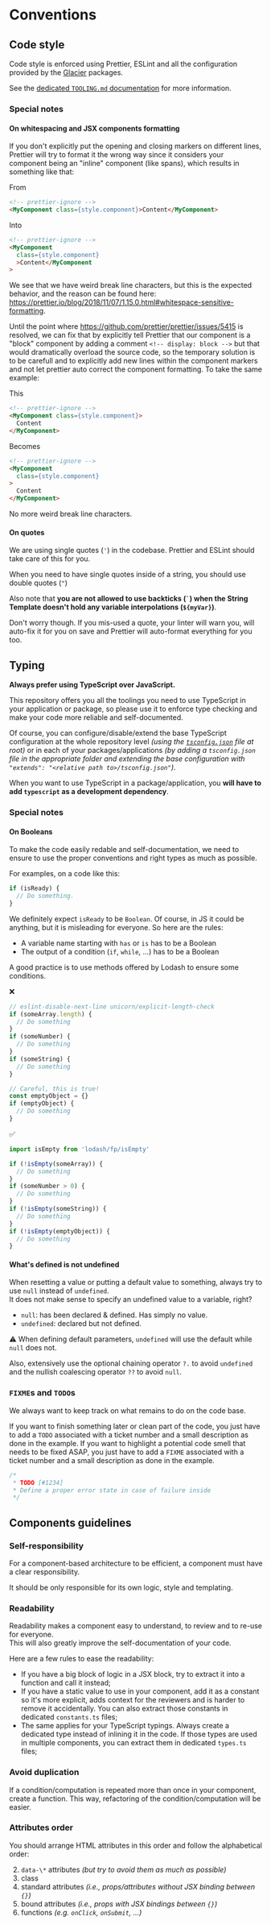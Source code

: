 # Conventions

## Code style

Code style is enforced using Prettier, ESLint and all the configuration provided
by the [Glacier](https://github.com/snowball-tech/glacier) packages.

See the [dedicated `TOOLING.md` documentation](./docs/TOOLING.md) for more
information.

### Special notes

#### On whitespacing and JSX components formatting

If you don't explicitly put the opening and closing markers on different lines,
Prettier will try to format it the wrong way since it considers your component
being an "inline" component (like spans), which results in something like that:

From

```html
<!-- prettier-ignore -->
<MyComponent class={style.component}>Content</MyComponent>
```

Into

```html
<!-- prettier-ignore -->
<MyComponent
  class={style.component}
  >Content</MyComponent
>
```

We see that we have weird break line characters, but this is the expected
behavior, and the reason can be found here:
<https://prettier.io/blog/2018/11/07/1.15.0.html#whitespace-sensitive-formatting>.

Until the point where <https://github.com/prettier/prettier/issues/5415> is
resolved, we can fix that by explicitly tell Prettier that our component is a
"block" component by adding a comment `<!-- display: block -->` but that would
dramatically overload the source code, so the temporary solution is to be
carefull and to explicitly add new lines within the component markers and not
let prettier auto correct the component formatting. To take the same example:

This

```html
<!-- prettier-ignore -->
<MyComponent class={style.component}>
  Content
</MyComponent>
```

Becomes

```html
<!-- prettier-ignore -->
<MyComponent
  class={style.component}
>
  Content
</MyComponent>
```

No more weird break line characters.

#### On quotes

We are using single quotes (`'`) in the codebase. Prettier and ESLint should
take care of this for you.

When you need to have single quotes inside of a string, you should use double
quotes (`"`)

Also note that
**you are not allowed to use backticks (`` ` ``) when the String Template doesn't hold any variable interpolations (`${myVar}`)**.

Don't worry though. If you mis-used a quote, your linter will warn you, will
auto-fix it for you on save and Prettier will auto-format everything for you
too.

## Typing

**Always prefer using TypeScript over JavaScript.**

This repository offers you all the toolings you need to use TypeScript in your
application or package, so please use it to enforce type checking and make your
code more reliable and self-documented.

Of course, you can configure/disable/extend the base TypeScript configuration at
the whole repository level
_(using the [`tsconfig.json`](./tsconfig.json) file at root)_ or in each of your
packages/applications
_(by adding a `tsconfig.json` file in the appropriate folder and extending the base configuration with `"extends": "<relative path to>/tsconfig.json"`)_.

When you want to use TypeScript in a package/application, you
**will have to add `typescript` as a development dependency**.

### Special notes

#### On Booleans

To make the code easily redable and self-documentation, we need to ensure to use
the proper conventions and right types as much as possible.

For examples, on a code like this:

```js
if (isReady) {
  // Do something.
}
```

We definitely expect `isReady` to be `Boolean`. Of course, in JS it could be
anything, but it is misleading for everyone. So here are the rules:

- A variable name starting with `has` or `is` has to be a Boolean
- The output of a condition (`if`, `while`, ...) has to be a Boolean

A good practice is to use methods offered by Lodash to ensure some conditions.

❌

```js
// eslint-disable-next-line unicorn/explicit-length-check
if (someArray.length) {
  // Do something
}
if (someNumber) {
  // Do something
}
if (someString) {
  // Do something
}

// Careful, this is true!
const emptyObject = {}
if (emptyObject) {
  // Do something
}
```

✅

```js
import isEmpty from 'lodash/fp/isEmpty'

if (!isEmpty(someArray)) {
  // Do something
}
if (someNumber > 0) {
  // Do something
}
if (!isEmpty(someString)) {
  // Do something
}
if (!isEmpty(emptyObject)) {
  // Do something
}
```

#### What's defined is not undefined

When resetting a value or putting a default value to something, always try to
use `null` instead of `undefined`.  
It does not make sense to specify an undefined value to a variable, right?

- `null`: has been declared & defined. Has simply no value.
- `undefined`: declared but not defined.

⚠️ When defining default parameters, `undefined` will use the default while `null`
does not.

Also, extensively use the optional chaining operator `?.` to avoid `undefined`
and the nullish coalescing operator `??` to avoid `null`.

### `FIXME`s and `TODO`s

We always want to keep track on what remains to do on the code base.

If you want to finish something later or clean part of the code, you just have
to add a `TODO` associated with a ticket number and a small description as done
in the example. If you want to highlight a potential code smell that needs to be
fixed ASAP, you just have to add a `FIXME` associated with a ticket number and a
small description as done in the example.

```js
/*
 * TODO [#1234]
 * Define a proper error state in case of failure inside
 */
```

## Components guidelines

### Self-responsibility

For a component-based architecture to be efficient, a component must have a
clear responsibility.

It should be only responsible for its own logic, style and templating.

### Readability

Readability makes a component easy to understand, to review and to re-use for
everyone.  
This will also greatly improve the self-documentation of your code.

Here are a few rules to ease the readability:

- If you have a big block of logic in a JSX block, try to extract it into a
  function and call it instead;
- If you have a static value to use in your component, add it as a constant so
  it's more explicit, adds context for the reviewers and is harder to remove it
  accidentally.
  You can also extract those constants in dedicated `constants.ts` files;
- The same applies for your TypeScript typings. Always create a dedicated type
  instead of inlining it in the code.
  If those types are used in multiple components, you can extract them in
  dedicated `types.ts` files;

### Avoid duplication

If a condition/computation is repeated more than once in your component, create
a function. This way, refactoring of the condition/computation will be easier.

### Attributes order

You should arrange HTML attributes in this order and follow the alphabetical
order:

2. `data-\*` attributes _(but try to avoid them as much as possible)_
3. class
4. standard attributes _(i.e., props/attributes without JSX binding between `{}`)_
5. bound attributes _(i.e., props with JSX bindings between `{}`)_
6. functions _(e.g. `onClick`, `onSubmit`, ...)_
